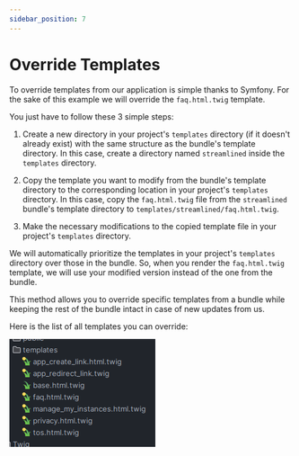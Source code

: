 ```yaml
---
sidebar_position: 7
---
```


# Override Templates

To override templates from our application is simple thanks to Symfony. For the sake of this example we will override the `faq.html.twig` template.

You just have to follow these 3 simple steps:

1. Create a new directory in your project's `templates` directory (if it doesn't already exist) with the same structure as the bundle's template directory. In this case, create a directory named `streamlined` inside the `templates` directory.

2. Copy the template you want to modify from the bundle's template directory to the corresponding location in your project's `templates` directory. In this case, copy the `faq.html.twig` file from the `streamlined` bundle's template directory to `templates/streamlined/faq.html.twig`.

3. Make the necessary modifications to the copied template file in your project's `templates` directory.

We will automatically prioritize the templates in your project's `templates` directory over those in the bundle. So, when you render the `faq.html.twig` template, we will use your modified version instead of the one from the bundle.

This method allows you to override specific templates from a bundle while keeping the rest of the bundle intact in case of new updates from us.

Here is the list of all templates you can override:

![All Templates](../static/img/all_templates.png)

